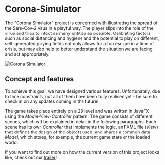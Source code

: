 # Corona-Simulator
The "Corona Simulator" project is concerned with illustrating the spread of the Sars-Cov-2 virus in a playful way. 
The player slips into the role of the virus and tries to infect as many entities as possible. Calibrating factors such as social distancing and hygiene and the potential to play on different, self-generated playing fields not only allows for a fun escape in a time of crisis, but may also help to better understand the situation we are facing and act appropriately.

![Corona Simulator](https://lh5.googleusercontent.com/ND03iYi6HQZaRGPHBo-uS-_TKhf0_1s2ik11VsXlDFOaOHdozugS5Rwnbc4jrYNUMdQYVa0689b8ie-h3SROTCYeZTVlVWCaIjLp455c0NitMyo_hUDVY0dB4mIXbXLjHWRtcy6V)
## Concept and features
To achieve this goal, we have designed various features. Unfortunately, due to time constraints, not all of them have been fully realised yet - be sure to check in on any updates coming in the future!

The game takes place entirely on a 2D level and was written in JavaFX using the _Model-View-Controller_ pattern. The game consists of different scenes, which will be explained in detail in the following paragraphs. Each scene has its own _Controller_ that implements the logic, an FXML file (_View_) that defines the design of the objects used, and shares a common data _Model_, which stores, for example, the current game state or the loaded world.

If you want to find out more on how the current version of this project looks like, check out our [trailer](https://youtu.be/zlozRL00AjU)!
